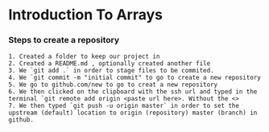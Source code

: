 # Introduction To Arrays


### Steps to create a repository

    1. Created a folder to keep our project in
    2. Created a README.md , optionally created another file
    3. We `git add .` in order to stage files to be commited.
    4. We `git commit -m "initial commit" to go to create a new repository
    5. We go to github.com/new to go to creat a new repository
    6. We then clicked on the clipboard with the ssh url and typed in the terminal `git remote add origin <paste url here>. Without the <>
    7. We then typed `git push -u origin master` in order to set the upstream (default) location to origin (repository) master (branch) in github.